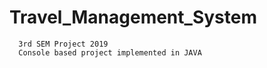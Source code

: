 # Travel_Management_System
      3rd SEM Project 2019
      Console based project implemented in JAVA
